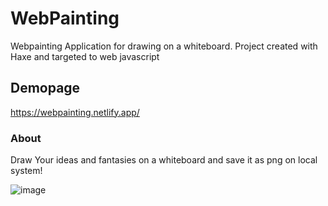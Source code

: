 # WebPainting
Webpainting Application for drawing on a whiteboard. Project created with Haxe and targeted to web javascript

## Demopage
https://webpainting.netlify.app/

### About
Draw Your ideas and fantasies on a whiteboard and save it as png on local system!

![image](https://github.com/NikollbibajNoah/WebPainting/assets/160404512/338c184e-92f5-4fd5-8ca9-a05994c12ef9)
